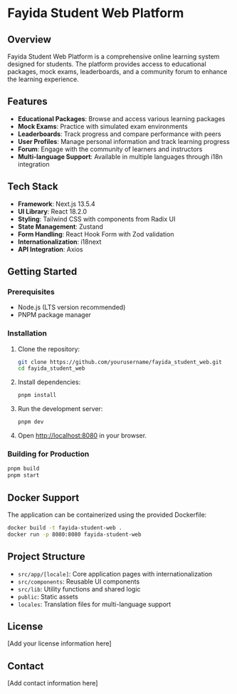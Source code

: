 # Fayida Student Web Platform

## Overview

Fayida Student Web Platform is a comprehensive online learning system designed for students. The platform provides access to educational packages, mock exams, leaderboards, and a community forum to enhance the learning experience.

## Features

- **Educational Packages**: Browse and access various learning packages
- **Mock Exams**: Practice with simulated exam environments
- **Leaderboards**: Track progress and compare performance with peers
- **User Profiles**: Manage personal information and track learning progress
- **Forum**: Engage with the community of learners and instructors
- **Multi-language Support**: Available in multiple languages through i18n integration

## Tech Stack

- **Framework**: Next.js 13.5.4
- **UI Library**: React 18.2.0
- **Styling**: Tailwind CSS with components from Radix UI
- **State Management**: Zustand
- **Form Handling**: React Hook Form with Zod validation
- **Internationalization**: i18next
- **API Integration**: Axios

## Getting Started

### Prerequisites

- Node.js (LTS version recommended)
- PNPM package manager

### Installation

1. Clone the repository:
   ```bash
   git clone https://github.com/yourusername/fayida_student_web.git
   cd fayida_student_web
   ```

2. Install dependencies:
   ```bash
   pnpm install
   ```

3. Run the development server:
   ```bash
   pnpm dev
   ```

4. Open [http://localhost:8080](http://localhost:8080) in your browser.

### Building for Production

```bash
pnpm build
pnpm start
```

## Docker Support

The application can be containerized using the provided Dockerfile:

```bash
docker build -t fayida-student-web .
docker run -p 8080:8080 fayida-student-web
```

## Project Structure

- `src/app/[locale]`: Core application pages with internationalization
- `src/components`: Reusable UI components
- `src/lib`: Utility functions and shared logic
- `public`: Static assets
- `locales`: Translation files for multi-language support

## License

[Add your license information here]

## Contact

[Add contact information here]